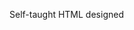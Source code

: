 Self-taught HTML designed
              
 
 
 
      
 
 
                                                                                                                                                                                                    